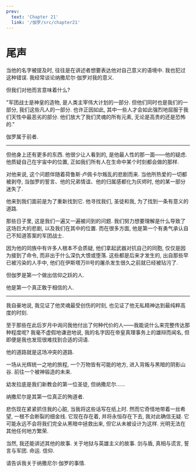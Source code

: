 ```yaml
---
prev:
  text: 'Chapter 21'
  link: '/伽罗/src/chapter21'
---
```


# 尾声

当他的名字被提及时, 往往是在讲述者想要表达他对自己意义的语境中. 我也犯过这种错误. 我经常谈论纳撒尼尔·伽罗对我的意义.

但我们对他而言意味着什么?

"军团战士是神皇的造物, 是人类主宰伟大计划的一部分. 但他们同时也是我们的一部分, 我们这些凡人的一部分. 也许正因如此, 其中一些人才会如此强烈地屈服于我们天性中最恶劣的部分. 他们放大了我们灵魂的所有元素, 无论是高贵的还是恐怖的."

伽罗属于前者.

--------

但他身上还有更多的东西. 他很少让人看到的, 是他最人性的那一面——他的疑虑. 他质疑自己在宇宙中的位置, 正如我们所有人在生命中某个时刻都会做的那样.

对他来说, 这个问题伴随着荷鲁斯·卢佩卡尔叛乱的悲剧而来. 当他所热爱的一切都被剥夺, 当伽罗的誓言、他的兄弟情谊、他的归属感都化为灰烬时, 他的某一部分迷失了.

他来到我们面前是为了重新找到它. 他寻找我们, 圣徒和我, 为了找到一条有意义的道路.

那些日子里, 这是我们一遍又一遍被问到的问题. 我们努力想要理解是什么导致了这场巨大的悲剧, 以及我们在其中的位置. 而在很多方面, 他是第一个有勇气承认自己不知道答案的军团战士.

因为他的同族中有许多人根本不会质疑, 他们拿起武器对抗自己的同胞, 仅仅是因为接到了命令, 而非出于什么深仇大恨或堕落. 这些都是后来才发生的, 出自那些早已被污染的人手中, 他们在伊斯塔万III号的屠杀发生很久之前就已经被玷污了.

但伽罗是第一个做出信仰之跃的人.

他是第一个真正敢于相信的人.

--------

我自豪地说, 我见证了他灵魂最受创伤的时刻, 也见证了他无私精神达到最纯粹高度的时刻.

至于那些在此后岁月中询问我他付出了何种代价的人——我能说什么来完整传达那种程度呢? 我毫不虚假地谦逊地说, 我的名字因在帝皇真理事务上的雄辩而闻名, 但即便是我也发现很难找到合适的词语.

他的道路就是这场冲突的道路.

一场从光辉统一之地的旅程, 一个万物皆有可能的地方, 进入背叛与黑暗的阴影山谷. 前往一个被神锻造的未来.

幼发拉底是我们新教会的第一位圣徒, 但纳撒尼尔……

纳撒尼尔是其第一位真正的殉道者.

悲伤现在紧紧抓住我的心脏, 当我将这些话写在纸上时. 然而它奇怪地带着一丝希望, 一根不会断裂的细金线. 它现在存在着, 并将永恒存在下去, 我对此确信无疑. 它可能永远不会将我们完全从黑暗中拯救出来, 但它从未被设计为这样. 光明无法在其他任何地方繁荣.

当然, 我还能讲述其他的故事. 关于地狱与英雄主义的故事. 剑与盾, 真相与谎言, 誓言与军团. 命运. 信仰.

请告诉我关于纳撒尼尔·伽罗的事情.
